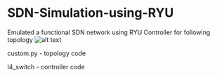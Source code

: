 # SDN-Simulation-using-RYU
Emulated a functional SDN network using RYU Controller for following topology
![alt text](http://imgur.com/rWtpKtU.png)


custom.py - topology code              

l4_switch - controller code
